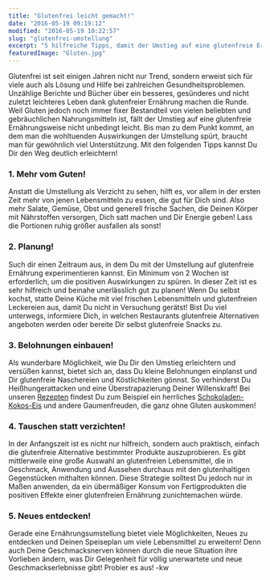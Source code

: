 ```yaml
---
title: "Glutenfrei leicht gemacht!"
date: "2016-05-19 09:19:12"
modified: "2016-05-19 10:22:57"
slug: "glutenfrei-umstellung"
excerpt: "5 hilfreiche Tipps, damit der Umstieg auf eine glutenfreie Ernährung spielend gelingt!"
featuredImage: "Gluten.jpg"
---
```


Glutenfrei ist seit einigen Jahren nicht nur Trend, sondern erweist sich für viele auch als Lösung und Hilfe bei zahlreichen Gesundheitsproblemen. Unzählige Berichte und Bücher über ein besseres, gesünderes und nicht zuletzt leichteres Leben dank glutenfreier Ernährung machen die Runde. Weil Gluten jedoch noch immer fixer Bestandteil von vielen beliebten und gebräuchlichen Nahrungsmitteln ist, fällt der Umstieg auf eine glutenfreie Ernährungsweise nicht unbedingt leicht. Bis man zu dem Punkt kommt, an dem man die wohltuenden Auswirkungen der Umstellung spürt, braucht man für gewöhnlich viel Unterstützung. Mit den folgenden Tipps kannst Du Dir den Weg deutlich erleichtern!

### 1\. Mehr vom Guten!

Anstatt die Umstellung als Verzicht zu sehen, hilft es, vor allem in der ersten Zeit mehr von jenen Lebensmitteln zu essen, die gut für Dich sind. Also mehr Salate, Gemüse, Obst und generell frische Sachen, die Deinen Körper mit Nährstoffen versorgen, Dich satt machen und Dir Energie geben! Lass die Portionen ruhig größer ausfallen als sonst!

### 2\. Planung!

Such dir einen Zeitraum aus, in dem Du mit der Umstellung auf glutenfreie Ernährung experimentieren kannst. Ein Minimum von 2 Wochen ist erforderlich, um die positiven Auswirkungen zu spüren. In dieser Zeit ist es sehr hilfreich und beinahe unerlässlich gut zu planen! Wenn Du selbst kochst, statte Deine Küche mit viel frischen Lebensmitteln und glutenfreien Leckereien aus, damit Du nicht in Versuchung gerätst! Bist Du viel unterwegs, informiere Dich, in welchen Restaurants glutenfreie Alternativen angeboten werden oder bereite Dir selbst glutenfreie Snacks zu.

### 3\. Belohnungen einbauen!

Als wunderbare Möglichkeit, wie Du Dir den Umstieg erleichtern und versüßen kannst, bietet sich an, dass Du kleine Belohnungen einplanst und Dir glutenfreie Naschereien und Köstlichkeiten gönnst. So verhinderst Du Heißhungerattacken und eine Überstrapazierung Deiner Willenskraft! Bei unseren [Rezepten](https://www.veganblatt.com/rezepte) findest Du zum Beispiel ein herrliches [Schokoladen-Kokos-Eis](https://www.veganblatt.com/schokoladen-kokos-eis-deluxe) und andere Gaumenfreuden, die ganz ohne Gluten auskommen!

### 4\. Tauschen statt verzichten!

In der Anfangszeit ist es nicht nur hilfreich, sondern auch praktisch, einfach die glutenfreie Alternative bestimmter Produkte auszuprobieren. Es gibt mittlerweile eine große Auswahl an glutenfreien Lebensmittel, die in Geschmack, Anwendung und Aussehen durchaus mit den glutenhaltigen Gegenstücken mithalten können. Diese Strategie solltest Du jedoch nur in Maßen anwenden, da ein übermäßiger Konsum von Fertigprodukten die positiven Effekte einer glutenfreien Ernährung zunichtemachen würde.

### 5\. Neues entdecken!

Gerade eine Ernährungsumstellung bietet viele Möglichkeiten, Neues zu entdecken und Deinen Speiseplan um viele Lebensmittel zu erweitern! Denn auch Deine Geschmacksnerven können durch die neue Situation ihre Vorlieben ändern, was Dir Gelegenheit für völlig unerwartete und neue Geschmackserlebnisse gibt! Probier es aus! -kw
